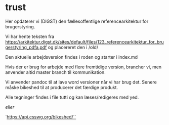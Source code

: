 # trust
Her opdaterer vi (DIGST) den fællesoffentlige referencearkitektur for brugerstyring.

Vi har hente teksten fra https://arkitektur.digst.dk/sites/default/files/123_referencearkitektur_for_brugerstyring_pdfa.pdf
og placereret den i /old/

Den aktuelle arbejdsversion findes i roden og starter i index.md

Hvis der er brug for arbejde med flere fremtidige version, brancher vi, men anvender altid master branch til kommunikation.

Vi anvender pandoc til at lave word versioner når vi har brug det. Senere måske bikeshed til at producerer det færdige produkt.

Alle tegninger findes i file tutti og kan læses/redigeres med yed. 



*eller*

`https://api.csswg.org/bikeshed/``
